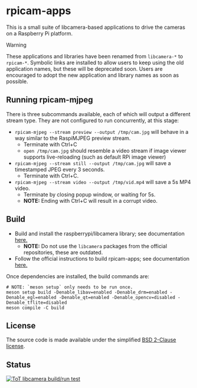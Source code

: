 # rpicam-apps
This is a small suite of libcamera-based applications to drive the cameras on a Raspberry Pi platform.

>[!WARNING]
>These applications and libraries have been renamed from `libcamera-*` to `rpicam-*`. Symbolic links are installed to allow users to keep using the old application names, but these will be deprecated soon. Users are encouraged to adopt the new application and library names as soon as possible.

Running rpicam-mjpeg
--------------------

There is three subcommands available, each of which will output a different stream type. They are not configured to run concurrently, at this stage:

* `rpicam-mjpeg --stream preview --output /tmp/cam.jpg` will behave in a way similar to the RaspiMJPEG preview stream.
  - Terminate with Ctrl+C
  - `open /tmp/cam.jpg` should resemble a video stream if image viewer supports live-reloading (such as default RPi image viewer)
* `rpicam-mjpeg --stream still --output /tmp/cam.jpg` will save a timestamped JPEG every 3 seconds.
  - Terminate with Ctrl+C.
* `rpicam-mjpeg --stream video --output /tmp/vid.mp4` will save a 5s MP4 video.
  - Terminate by closing popup window, or waiting for 5s.
  - **NOTE:** Ending with Ctrl+C will result in a corrupt video.

Build
-----

* Build and install the raspberrypi/libcamera library; see documentation [here.](https://www.raspberrypi.com/documentation/computers/camera_software.html#building-libcamera)
  - **NOTE:** Do not use the `libcamera` packages from the official repositories, these are outdated.
* Follow the official instructions to build rpicam-apps; see documentation [here.](https://www.raspberrypi.com/documentation/computers/camera_software.html#building-rpicam-apps)

Once dependencies are installed, the build commands are:

```
# NOTE: `meson setup` only needs to be run once.
meson setup build -Denable_libav=enabled -Denable_drm=enabled -Denable_egl=enabled -Denable_qt=enabled -Denable_opencv=disabled -Denable_tflite=disabled
meson compile -C build
```

License
-------

The source code is made available under the simplified [BSD 2-Clause license](https://spdx.org/licenses/BSD-2-Clause.html).

Status
------

[![ToT libcamera build/run test](https://github.com/raspberrypi/rpicam-apps/actions/workflows/rpicam-test.yml/badge.svg)](https://github.com/raspberrypi/rpicam-apps/actions/workflows/rpicam-test.yml)
